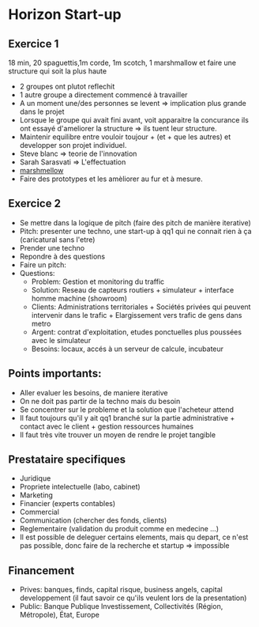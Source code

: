# Horizon Start-up
## Exercice 1
18 min, 20 spaguettis,1m corde, 1m scotch, 1 marshmallow et faire une structure qui soit la plus haute
+ 2 groupes ont plutot reflechit
+ 1 autre groupe a directement commencé à travailler
+ A un moment une/des personnes se levent => implication plus grande dans le projet
+ Lorsque le groupe qui avait fini avant, voit apparaitre la concurance ils ont essayé d'ameliorer la structure => ils tuent leur structure.
+ Maintenir equilibre entre vouloir toujour + (et + que les autres) et developper son projet individuel.
+ Steve blanc => teorie de l'innovation
+ Sarah Sarasvati  => L'effectuation 
+ [marshmellow](http://www.marshmallowchallenge.com/Welcome.html://www.marshmallowchallenge.com/Welcome.html)
+ Faire des prototypes et les amèliorer au fur et à mesure.
## Exercice 2
+ Se mettre dans la logique de pitch (faire des pitch de manière iterative)
+ Pitch: presenter une techno, une start-up à qq1 qui ne connait rien à ça (caricatural sans l'etre)
+ Prender une techno
+ Repondre à des questions
+ Faire un pitch:
+ Questions:
	+ Problem: Gestion et monitoring du traffic
	+ Solution: Reseau de capteurs routiers + simulateur + interface homme machine (showroom)
	+ Clients: Administrations territoriales + Sociétés privées qui peuvent intervenir dans le trafic + Elargissement vers trafic de gens dans metro 
	+ Argent: contrat d'exploitation, etudes ponctuelles plus poussées avec le simulateur  
	+ Besoins: locaux, accés à un serveur de calcule, incubateur
## Points importants:
+ Aller evaluer les besoins, de maniere iterative
+ On ne doit pas partir de la techno mais du besoin
+ Se concentrer sur le probleme et la solution que l'acheteur attend
+ Il faut toujours qu'il y ait qq1 branché sur la partie administrative + contact avec le client + gestion ressources humaines
+ Il faut très vite trouver un moyen de rendre le projet tangible
## Prestataire specifiques
+ Juridique
+ Propriete intelectuelle (labo, cabinet)
+ Marketing
+ Financier (experts contables)
+ Commercial
+ Communication (chercher des fonds, clients)
+ Reglementaire (validation du produit comme en medecine ...)
+ Il est possible de deleguer certains elements, mais qu depart, ce n'est pas possible, donc faire de la recherche et startup => impossible
## Financement
+ Prives: banques, finds, capital risque, business angels, capital developpement (il faut savoir ce qu'ils veulent lors de la presentation)
+ Public: Banque Publique Investissement, Collectivités (Région, Métropole), État, Europe

